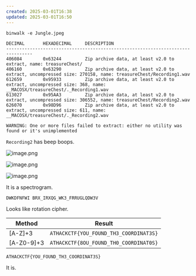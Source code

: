 ```yaml
---
created: 2025-03-01T16:38
updated: 2025-03-01T16:50
---
```


```
binwalk -e Jungle.jpeg

DECIMAL       HEXADECIMAL     DESCRIPTION
--------------------------------------------------------------------------------
406084        0x63244         Zip archive data, at least v2.0 to extract, name: treasureChest/
406160        0x63290         Zip archive data, at least v2.0 to extract, uncompressed size: 270158, name: treasureChest/Recording1.wav
612659        0x95933         Zip archive data, at least v2.0 to extract, uncompressed size: 368, name: __MACOSX/treasureChest/._Recording1.wav
613027        0x95AA3         Zip archive data, at least v2.0 to extract, uncompressed size: 306552, name: treasureChest/Recording2.wav
626070        0x98D96         Zip archive data, at least v2.0 to extract, uncompressed size: 611, name: __MACOSX/treasureChest/._Recording2.wav

WARNING: One or more files failed to extract: either no utility was found or it's unimplemented
```

`Recording2` has beep boops.

![image.png](https://res.cloudinary.com/kumonochisanaka/image/upload/v1740865230/2025/03/e660a92b28ae2a7e58a80cc1ffe97ea2.png)

![image.png](https://res.cloudinary.com/kumonochisanaka/image/upload/v1740865554/2025/03/0895fbceab2a075d0e97298f72223103.png)

![image.png](https://res.cloudinary.com/kumonochisanaka/image/upload/v1740865584/2025/03/66f6c87cf0845d7843d52f05c6b5a4ee.png)

It is a spectrogram.

```
DWKDFNFWI BRX_IRXQG_WK3_FRRUGLQDW3V
```

Looks like rotation cipher.

| Method     | Result                                 |
| ---------- | -------------------------------------- |
| [A-Z]+3    | `ATHACKCTF{YOU_FOUND_TH3_COORDINAT3S}` |
| [A-Z0-9]+3 | `ATHACKCTF{8OU_FOUND_TH0_COORDINAT0S}` |

```flag
ATHACKCTF{YOU_FOUND_TH3_COORDINAT3S}
```

It is.
